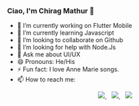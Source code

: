 ### Ciao, I'm Chirag Mathur 👋


- 🔭 I’m currently working on Flutter Mobile
- 🌱 I’m currently learning Javascript
- 👯 I’m looking to collaborate on Github
- 🤔 I’m looking for help with Node.Js
- 💬 Ask me about UI/UX
- 😄 Pronouns: He/His
- ⚡ Fun fact: I love Anne Marie songs.
- 📫 How to reach me: 
<p align="center">
  <a href="https://www.linkedin.com/in/chirag-mathur-1b5669176/">
    <img src="https://img.shields.io/badge/linkedin-%230077B5.svg?&style=for-the-badge&logo=linkedin&logoColor=white" />
  </a>&nbsp;&nbsp;
  <a href="https://twitter.com/imchiragmathur">
    <img src="https://img.shields.io/badge/twitter-%231DA1F2.svg?&style=for-the-badge&logo=twitter&logoColor=white" />
  </a>&nbsp;&nbsp;
  <a href="https://www.instagram.com/chiraghmathur/">
    <img src="https://img.shields.io/badge/instagram-%23E4405F.svg?&style=for-the-badge&logo=instagram&logoColor=white" />
    
  </a>&nbsp;&nbsp;
</p>

